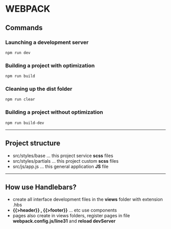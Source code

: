 # WEBPACK

## Сommands

### Launching a development server
```shell
npm run dev
```

### Building a project with optimization
```shell
npm run build
```

### Cleaning up the dist folder
```shell
npm run clear
```

### Building a project without optimization
```shell
npm run build-dev
```

---

## Project structure

- src/styles/base ... this project service **scss** files
- src/styles/partials ... this project custom **scss** files
- src/js/app.js ... this general application **JS** file

---

## How use Handlebars?

- create all interface development files in the **views** folder with extension .hbs
- **{{>header}} , {{>footer}}** ... etc use components
- pages also create in views folders, register pages in file **webpack.config.js/line31** and **reload devServer**